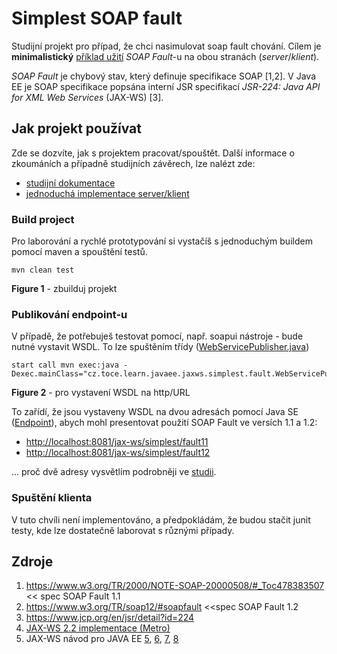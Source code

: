 # Simplest SOAP fault
Studijní projekt pro případ, že chci nasimulovat soap fault chování. Cílem je **minimalistický** [příklad užití](https://github.com/tomascejka/jaxws.labs/blob/master/jaxws/jaxws.simplest.fault/SIMPLEST_USECASE.md) *SOAP Fault*-u na obou stranách (*server*/*klient*).

*SOAP Fault* je chybový stav, který definuje specifikace SOAP [1,2]. V Java EE je SOAP specifikace popsána interní JSR specifikací *JSR-224: Java API for XML Web Services* (JAX-WS) [3].

## Jak projekt používat

Zde se dozvíte, jak s projektem pracovat/spouštět. Další informace o zkoumáních a případně studijních závěrech, lze nalézt zde:
* [studijní dokumentace](https://github.com/tomascejka/jaxws.labs/blob/master/jaxws/jaxws.simplest.fault/STUDY.md)
* [jednoduchá implementace server/klient](https://github.com/tomascejka/jaxws.labs/blob/master/jaxws/jaxws.simplest.fault/SIMPLEST_USECASE.md)

### Build project
Pro laborování a rychlé prototypování si vystačíš s jednoduchým buildem pomocí maven a spouštění testů.
```
mvn clean test
```
**Figure 1** - zbuilduj projekt

### Publikování endpoint-u
V případě, že potřebuješ testovat pomocí, např. soapui nástroje  - bude nutné vystavit WSDL. To lze spuštěním třídy ([WebServicePublisher.java](https://github.com/tomascejka/jaxws.labs/blob/master/jaxws/jaxws.simplest.fault/src/main/java/cz/toce/learn/javaee/jaxws/simplest/fault/WebServicePublisher.java))

```
start call mvn exec:java -Dexec.mainClass="cz.toce.learn.javaee.jaxws.simplest.fault.WebServicePublisher"
```
**Figure 2** - pro vystavení WSDL na http/URL

To zařídí, že jsou vystaveny WSDL na dvou adresách pomocí Java SE  ([Endpoint](https://docs.oracle.com/javase/7/docs/api/javax/xml/ws/Endpoint.html)), abych mohl presentovat použití SOAP Fault ve versích 1.1 a 1.2:

* [http://localhost:8081/jax-ws/simplest/fault11](http://localhost:8081/jax-ws/simplest/fault11)
* [http://localhost:8081/jax-ws/simplest/fault12](http://localhost:8081/jax-ws/simplest/fault12)

... proč dvě adresy vysvětlím podrobněji ve [studii](https://github.com/tomascejka/jaxws.labs/blob/master/jaxws/jaxws.simplest.fault/STUDY.md).

### Spuštění klienta
V tuto chvíli není implementováno, a předpokládám, že budou stačit junit testy, kde lze dostatečně laborovat s různými případy.

## Zdroje
1. https://www.w3.org/TR/2000/NOTE-SOAP-20000508/#_Toc478383507 << spec SOAP Fault 1.1
2. https://www.w3.org/TR/soap12/#soapfault <<spec SOAP Fault 1.2
3. https://www.jcp.org/en/jsr/detail?id=224
4. [JAX-WS 2.2 implementace (Metro)](https://javaee.github.io/metro-jax-ws/)
5. JAX-WS návod pro JAVA EE <a href="https://docs.oracle.com/javaee/5/tutorial/doc/bnayl.html" target="_blank">5</a>, <a href="https://docs.oracle.com/javaee/6/tutorial/doc/bnayl.html" target="_blank">6</a>, <a href="https://docs.oracle.com/javaee/7/tutorial/jaxws.htm" target="_blank">7</a>, <a href="https://javaee.github.io/tutorial/jaxws.html" target="_blank">8</a> 

